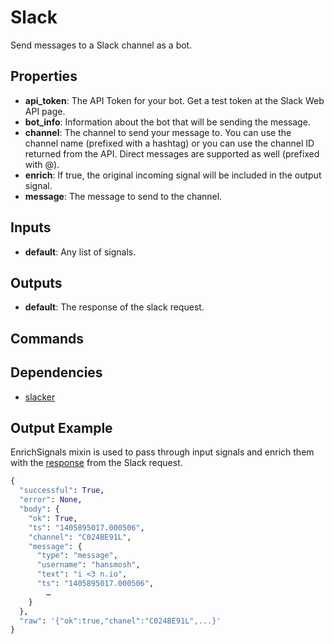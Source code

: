 Slack
=====
Send messages to a Slack channel as a bot.

Properties
----------
- **api_token**: The API Token for your bot. Get a test token at the Slack Web API page.
- **bot_info**: Information about the bot that will be sending the message.
- **channel**: The channel to send your message to. You can use the channel name (prefixed with a hashtag) or you can use the channel ID returned from the API. Direct messages are supported as well (prefixed with @).
- **enrich**: If true, the original incoming signal will be included in the output signal.
- **message**: The message to send to the channel.

Inputs
------
- **default**: Any list of signals.

Outputs
-------
- **default**: The response of the slack request.

Commands
--------

Dependencies
------------
 * [slacker](https://github.com/os/slacker)

Output Example
--------------
EnrichSignals mixin is used to pass through input signals and enrich them with the [response](https://api.slack.com/methods/chat.postMessage) from the Slack request.
```python
{
  "successful": True,
  "error": None,
  "body": {
    "ok": True,
    "ts": "1405895017.000506",
    "channel": "C024BE91L",
    "message": {
      "type": "message",
      "username": "hansmosh",
      "text": "i <3 n.io",
      "ts": "1405895017.000506",
        …
    }
  },
  "raw": '{"ok":true,"chanel":"C024BE91L",...}'
}
```

